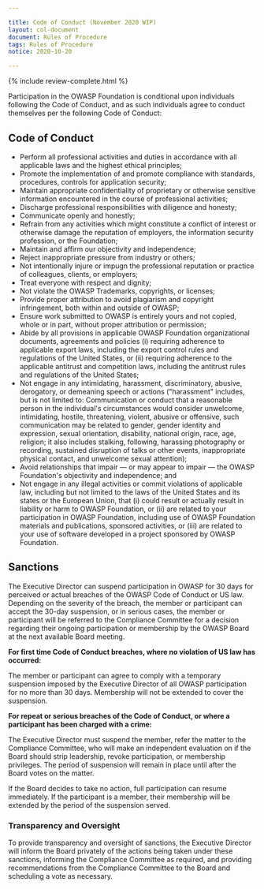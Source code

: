 ```yaml
---

title: Code of Conduct (November 2020 WIP)
layout: col-document
document: Rules of Procedure
tags: Rules of Procedure
notice: 2020-10-20

---
```


{% include review-complete.html %}

Participation in the OWASP Foundation is conditional upon individuals following the Code of Conduct, and as such individuals agree to conduct themselves per the following Code of Conduct:

## Code of Conduct

- Perform all professional activities and duties in accordance with all applicable laws and the highest ethical principles;
- Promote the implementation of and promote compliance with standards, procedures, controls for application security;
- Maintain appropriate confidentiality of proprietary or otherwise sensitive information encountered in the course of professional activities;
- Discharge professional responsibilities with diligence and honesty;
- Communicate openly and honestly;
- Refrain from any activities which might constitute a conflict of interest or otherwise damage the reputation of employers, the information security profession, or the Foundation;
- Maintain and affirm our objectivity and independence;
- Reject inappropriate pressure from industry or others;
- Not intentionally injure or impugn the professional reputation or practice of colleagues, clients, or employers;
- Treat everyone with respect and dignity;
- Not violate the OWASP Trademarks, copyrights, or licenses;
- Provide proper attribution to avoid plagiarism and copyright infringement, both within and outside of OWASP;
- Ensure work submitted to OWASP is entirely yours and not copied, whole or in part, without proper attribution or permission;
- Abide by all provisions in applicable OWASP Foundation organizational documents, agreements and policies
 (i) requiring adherence to applicable export laws, including the export control rules and regulations of the United States, or
 (ii) requiring adherence to the applicable antitrust and competition laws, including the antitrust rules and regulations of the United States;
- Not engage in any intimidating, harassment, discriminatory, abusive, derogatory, or demeaning speech or actions ("harassment" includes, but is not limited to: Communication or conduct that a reasonable person in the individual's circumstances would consider unwelcome, intimidating, hostile, threatening, violent, abusive or offensive, such communication may be related to gender, gender identity and expression, sexual orientation, disability, national origin, race, age, religion; it also includes stalking, following, harassing photography or recording, sustained disruption of talks or other events, inappropriate physical contact, and unwelcome sexual attention);
- Avoid relationships that impair — or may appear to impair — the OWASP Foundation's objectivity and independence; and
- Not engage in any illegal activities or commit violations of applicable law, including but not limited to the laws of the United States and its states or the European Union, that
 (i) could result or actually result in liability or harm to OWASP Foundation, or
 (ii) are related to your participation in OWASP Foundation, including use of OWASP Foundation materials and publications, sponsored activities, or
 (iii) are related to your use of software developed in a project sponsored by OWASP Foundation.

## Sanctions

The Executive Director can suspend participation in OWASP for 30 days for perceived or actual breaches of the OWASP Code of Conduct or US law. Depending on the severity of the breach, the member or participant can accept the 30-day suspension, or in serious cases, the member or participant will be referred to the Compliance Committee for a decision regarding their ongoing participation or membership by the OWASP Board at the next available Board meeting.

**For first time Code of Conduct breaches, where no violation of US law has occurred:**

The member or participant can agree to comply with a temporary suspension imposed by the Executive Director of all OWASP participation for no more than 30 days. Membership will not be extended to cover the suspension.

**For repeat or serious breaches of the Code of Conduct, or where a participant
has been charged with a crime:**

The Executive Director must suspend the member, refer the matter to the Compliance Committee, who will make an independent evaluation on if the Board should strip leadership, revoke participation, or membership privileges. The period of suspension will remain in place until after the Board votes on the matter.

If the Board decides to take no action, full participation can resume immediately. If the participant is a member, their membership will be extended by the period of the suspension served.

### Transparency and Oversight

To provide transparency and oversight of sanctions, the Executive Director will inform the Board privately of the actions being taken under these sanctions, informing the Compliance Committee as required, and providing recommendations from the Compliance Committee to the Board and scheduling a vote as necessary.
